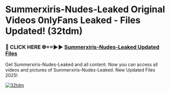 # Summerxiris-Nudes-Leaked Original Videos 0nlyFans Leaked - Files Updated! (32tdm)

<h3>🔴 CLICK HERE 🌐==►► <a href="https://tinyurl.com/yc6ubb5a" rel="nofollow">Summerxiris-Nudes-Leaked Updated Files</a></h3>

Get Summerxiris-Nudes-Leaked and all content. Now you can access all videos and pictures of Summerxiris-Nudes-Leaked. New Updated Files 2025!

[![32tdm](https://i.imgur.com/7eu0CRL.gif)](https://tinyurl.com/yc6ubb5a)
